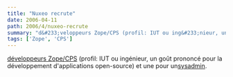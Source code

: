 ```yaml
---
title: "Nuxeo recrute"
date: 2006-04-11
path: 2006/4/nuxeo-recrute
summary: "d&#233;veloppeurs Zope/CPS (profil: IUT ou ing&#233;nieur, un go&#251;t prononc&#233; pour la d&#233;veloppement d'applications open-source) et une pour unsysadmin."
tags: ['Zope', 'CPS']
---
```


<a href="http://fr.lolix.org/search/offre/offre.php3?id=5560">d&#233;veloppeurs Zope/CPS</a> (profil: IUT ou ing&#233;nieur, un go&#251;t prononc&#233; pour la d&#233;veloppement d'applications open-source) et une pour un<a href="http://fr.lolix.org/search/offre/offre.php3?id=5561">sysadmin</a>. 

